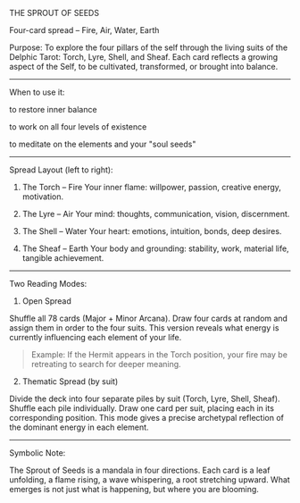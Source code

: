 THE SPROUT OF SEEDS

Four-card spread – Fire, Air, Water, Earth

Purpose: To explore the four pillars of the self through the living suits of the Delphic Tarot: Torch, Lyre, Shell, and Sheaf.
Each card reflects a growing aspect of the Self, to be cultivated, transformed, or brought into balance.


---

When to use it:

to restore inner balance

to work on all four levels of existence

to meditate on the elements and your "soul seeds"



---

Spread Layout (left to right):

1. The Torch – Fire
Your inner flame: willpower, passion, creative energy, motivation.


2. The Lyre – Air
Your mind: thoughts, communication, vision, discernment.


3. The Shell – Water
Your heart: emotions, intuition, bonds, deep desires.


4. The Sheaf – Earth
Your body and grounding: stability, work, material life, tangible achievement.




---

Two Reading Modes:

1. Open Spread

Shuffle all 78 cards (Major + Minor Arcana).
Draw four cards at random and assign them in order to the four suits.
This version reveals what energy is currently influencing each element of your life.

> Example: If the Hermit appears in the Torch position, your fire may be retreating to search for deeper meaning.



2. Thematic Spread (by suit)

Divide the deck into four separate piles by suit (Torch, Lyre, Shell, Sheaf).
Shuffle each pile individually.
Draw one card per suit, placing each in its corresponding position.
This mode gives a precise archetypal reflection of the dominant energy in each element.


---

Symbolic Note:

The Sprout of Seeds is a mandala in four directions.
Each card is a leaf unfolding, a flame rising, a wave whispering, a root stretching upward.
What emerges is not just what is happening, but where you are blooming.
